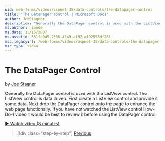 ```yaml
---
uid: web-forms/videos/aspnet-35/data-controls/the-datapager-control
title: "The DataPager Control | Microsoft Docs"
author: JoeStagner
description: "Generally the DataPager control is used with the ListView control. The ListView control is data driven. First create a ListView control and provide it some d..."
ms.author: riande
ms.date: 11/15/2007
ms.assetid: 561fc945-2506-4549-af92-af92556df266
msc.legacyurl: /web-forms/videos/aspnet-35/data-controls/the-datapager-control
msc.type: video
---
```

The DataPager Control
====================
by [Joe Stagner](https://github.com/JoeStagner)

Generally the DataPager control is used with the ListView control. The ListView control is data driven. First create a ListView control and provide it some data. Next drop the DataPager control onto the page to enhance the web page functionally. If you have not watched the ListView control How-Do-I video it would be best to review it before using the DataPager control.

[&#9654; Watch video (8 minutes)](https://channel9.msdn.com/Blogs/ASP-NET-Site-Videos/the-datapager-control)

> [!div class="step-by-step"]
> [Previous](the-listview-control.md)
